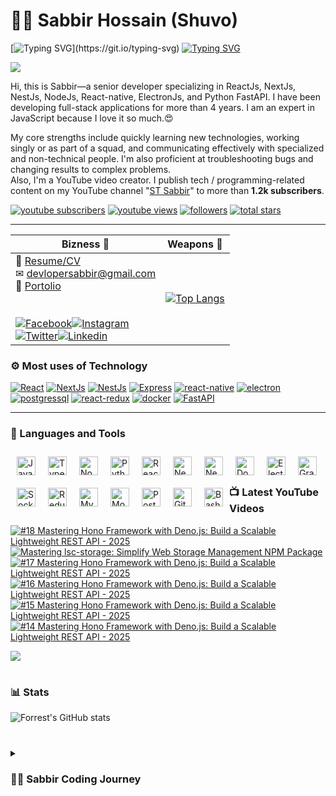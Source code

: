# 👩‍💻 Sabbir Hossain (Shuvo)

[![Typing SVG](https://readme-typing-svg.demolab.com?font=Fira+Code&pause=1000&width=435&lines=A+Full-stack+software+engineer...)](https://git.io/typing-svg)
[![Typing SVG](https://readme-typing-svg.demolab.com?font=Fira+Code&pause=1000&width=435&lines=A+programming+instructor+on+YouTube+platform)](https://git.io/typing-svg)

[![](https://visitcount.itsvg.in/api?id=devlopersabbir&label=Profile%20Views&color=0&pretty=true)](https://visitcount.itsvg.in)

Hi, this is Sabbir—a senior developer specializing in ReactJs, NextJs, NestJs, NodeJs, React-native, ElectronJs, and Python FastAPI. I have been developing full-stack applications for more than 4 years. I am an expert in JavaScript because I love it so much.😍

My core strengths include quickly learning new technologies, working singly or as part of a squad, and communicating effectively with specialized and non-technical people. I'm also proficient at troubleshooting bugs and changing results to complex problems.  
Also, I'm a YouTube video creator. I publish tech / programming-related content on my YouTube channel "[ST Sabbir](https://youtube.com/@stsabbir)" to more than **1.2k subscribers**.

   <p align="left">
      <a href="https://www.youtube.com/c/stsabbir?sub_confirmation=1">
         <img alt="youtube subscribers" title="Subscribe to my YouTube channel" src="https://custom-icon-badges.demolab.com/youtube/channel/subscribers/UC-kwgB_vfZlCtI_eXijNhMw?color=%23E05D44&label=SUBSCRIBE&logo=video&logoColor=white&style=for-the-badge&labelColor=CE4630"/></a> 
      <a href="https://www.youtube.com/c/stsabbir">
         <img alt="youtube views" title="YouTube views" src="https://custom-icon-badges.demolab.com/youtube/channel/views/UC-kwgB_vfZlCtI_eXijNhMw?color=%23E1AD0E&logo=eye&logoColor=white&style=for-the-badge&labelColor=C79600"/></a> 
      <a href="https://github.com/devlopersabbir?tab=followers">
         <img alt="followers" title="Follow me on Github" src="https://custom-icon-badges.demolab.com/github/followers/devlopersabbir?color=236ad3&labelColor=1155ba&style=for-the-badge&logo=person-add&label=Follow&logoColor=white"/></a>
      <a href="https://github.com/devlopersabbir?tab=repositories&sort=stargazers">
         <img alt="total stars" title="Total stars on GitHub" src="https://custom-icon-badges.demolab.com/github/stars/devlopersabbir?color=55960c&style=for-the-badge&labelColor=488207&logo=star"/></a>
   </p>

---

| Bizness 🚀                                                                                                                                                                                                                                                                                                                                                                                                                                                                                                                                                                                                                                                                                                                                                                                                                                                                            | Weapons 🌟                                                                                                                                                       |
| ------------------------------------------------------------------------------------------------------------------------------------------------------------------------------------------------------------------------------------------------------------------------------------------------------------------------------------------------------------------------------------------------------------------------------------------------------------------------------------------------------------------------------------------------------------------------------------------------------------------------------------------------------------------------------------------------------------------------------------------------------------------------------------------------------------------------------------------------------------------------------------- | ---------------------------------------------------------------------------------------------------------------------------------------------------------------- |
| 📎 [Resume/CV](./resume/Sabbir-CV.pdf)<br>✉ [devlopersabbir@gmail.com](mailto:devlopersabbir@gmail.com)<br>🎁 [Portolio](https://devlopersabbir.github.io)<br><br><br>[![Facebook](https://img.shields.io/badge/-Facebook-17202A?style=for-the-badge&labelColor=2980B9&logo=facebook&logoColor=61DBFB)](https://facebook.com/devlopersabbir)[![Instagram](https://img.shields.io/badge/-Instagram-17202A?style=for-the-badge&labelColor=2980B9&logo=instagram&logoColor=61DBFB)](https://instagram.com/devlopersabbir)<br>[![Twitter](https://img.shields.io/badge/-twitter-17202A?style=for-the-badge&labelColor=2980B9&logo=twitter&logoColor=61DBFB)](https://twitter.com/thatsabbir)[![Linkedin](https://img.shields.io/badge/-linkedin-17202A?style=for-the-badge&labelColor=2980B9&logo=linkedin&logoColor=61DBFB)](https://www.linkedin.com/in/devlopersabbir/) | [![Top Langs](https://github-readme-stats.vercel.app/api/top-langs/?username=devlopersabbir&theme=react)](https://github.com/devlopersabbir/github-readme-stats) |

### ⚙ Most uses of Technology

[![React](https://img.shields.io/badge/-React-61DBFB?style=for-the-badge&labelColor=black&logo=react&logoColor=61DBFB)](https://img.shields.io/badge/-React-61DBFB?style=for-the-badge&labelColor=black&logo=react&logoColor=61DBFB)
[![NextJs](https://img.shields.io/badge/-NextJs-273746?style=for-the-badge&labelColor=black&logo=vercel&logoColor=EAECEE)](https://img.shields.io/badge/-NextJs-273746?style=for-the-badge&labelColor=black&logo=vercel&logoColor=EAECEE)
[![NestJs](https://img.shields.io/badge/-nestjs-61DBFB?style=for-the-badge&labelColor=black&logo=nestjs&logoColor=61DBFB)](https://img.shields.io/badge/-nestjs-61DBFB?style=for-the-badge&labelColor=black&logo=nestjs&logoColor=61DBFB)
[![Express](https://img.shields.io/badge/-express-8E44AD?style=for-the-badge&labelColor=black&logo=express&logoColor=61DBFB)](https://img.shields.io/badge/-express-8E44AD?style=for-the-badge&labelColor=black&logo=express&logoColor=61DBFB)
[![react-native](https://img.shields.io/badge/-react_native-C0392B?style=for-the-badge&labelColor=17202A&logo=react&logoColor=61DBFB)](https://img.shields.io/badge/-native-C0392B?style=for-the-badge&labelColor=17202A&logo=react&logoColor=61DBFB)
[![electron](https://img.shields.io/badge/-electron-F1C40F?style=for-the-badge&labelColor=17202A&logo=electron&logoColor=61DBFB)](https://img.shields.io/badge/-electron-F1C40F?style=for-the-badge&labelColor=17202A&logo=electron&logoColor=61DBFB)
[![postgressql](https://img.shields.io/badge/-postgresql-16A085?style=for-the-badge&labelColor=17202A&logo=postgresql&logoColor=61DBFB)](https://img.shields.io/badge/-postgresql-16A085?style=for-the-badge&labelColor=17202A&logo=postgresql&logoColor=61DBFB)
[![react-redux](https://img.shields.io/badge/-react_redux-9B59B6?style=for-the-badge&labelColor=17202A&logo=redux&logoColor=61DBFB)](https://img.shields.io/badge/-react_redux-9B59B6?style=for-the-badge&labelColor=17202A&logo=redux&logoColor=61DBFB)
[![docker](https://img.shields.io/badge/-docker-2E86C1?style=for-the-badge&labelColor=17202A&logo=docker&logoColor=2E86C1)](https://img.shields.io/badge/-docker-2E86C1?style=for-the-badge&labelColor=17202A&logo=docker&logoColor=2E86C1)
[![FastAPI](https://img.shields.io/badge/-fastapi-1ABC9C?style=for-the-badge&labelColor=17202A&logo=fastapi&logoColor=61DBFB)](https://img.shields.io/badge/-fastapi-1ABC9C?style=for-the-badge&labelColor=17202A&logo=fastapi&logoColor=61DBFB)


---

### 🧰 Languages and Tools

<img align="left" alt="JavaScript" width="30px" style="margin: 10px" src="https://cdn.jsdelivr.net/gh/devicons/devicon/icons/javascript/javascript-plain.svg" />
<img align="left" alt="TypeScript" width="30px" style="margin: 10px" src="https://cdn.jsdelivr.net/gh/devicons/devicon/icons/typescript/typescript-plain.svg" />
<img align="left" alt="NodeJS" width="30px" style="margin: 10px" src="https://cdn.jsdelivr.net/gh/devicons/devicon/icons/nodejs/nodejs-original.svg" />
<img align="left" alt="Python" width="30px" style="margin: 10px" src="https://cdn.jsdelivr.net/gh/devicons/devicon/icons/python/python-plain.svg" />
<img align="left" alt="React" width="30px" style="margin: 10px" src="https://cdn.jsdelivr.net/gh/devicons/devicon/icons/react/react-original.svg" />
<img align="left" alt="NextJs" width="30px" style="margin: 10px" src="https://cdn.jsdelivr.net/gh/devicons/devicon/icons/nextjs/nextjs-original.svg" />
<img align="left" alt="NestJs" width="30px" style="margin: 10px" src="https://cdn.jsdelivr.net/gh/devicons/devicon@latest/icons/nestjs/nestjs-original.svg" />
<img align="left" alt="Docker" width="30px" style="margin: 10px" src="https://cdn.jsdelivr.net/gh/devicons/devicon/icons/docker/docker-original.svg" />
<img align="left" alt="Electronjs" width="30px" style="margin: 10px" src="https://cdn.jsdelivr.net/gh/devicons/devicon/icons/electron/electron-original.svg" />
<img align="left" alt="GraphQL" width="30px" style="margin: 10px" src="https://cdn.jsdelivr.net/gh/devicons/devicon/icons/graphql/graphql-plain-wordmark.svg" />
<img align="left" alt="Socket.io" width="30px" style="margin: 10px" src="https://cdn.jsdelivr.net/gh/devicons/devicon/icons/socketio/socketio-original.svg" />
<img align="left" alt="Redux" width="30px" style="margin: 10px" src="https://cdn.jsdelivr.net/gh/devicons/devicon/icons/redux/redux-original.svg" />

<img align="left" alt="MySQL" width="30px" style="margin: 10px" src="https://cdn.jsdelivr.net/gh/devicons/devicon/icons/mysql/mysql-original-wordmark.svg" />
<img align="left" alt="Mongoodb" width="30px" style="margin: 10px" src="https://cdn.jsdelivr.net/gh/devicons/devicon/icons/mongodb/mongodb-original-wordmark.svg" />
<img align="left" alt="PostGresQL" width="30px" style="margin: 10px" src="https://cdn.jsdelivr.net/gh/devicons/devicon/icons/postgresql/postgresql-original.svg" />

<img align="left" alt="GitHub" width="30px" style="margin: 10px" src="https://cdn.jsdelivr.net/gh/devicons/devicon/icons/github/github-original.svg" />
<img align="left" alt="Bash" width="30px" style="margin: 10px" src="https://cdn.jsdelivr.net/gh/devicons/devicon/icons/bash/bash-original.svg" />


<br /> <br />

### 📺 Latest YouTube Videos

<!-- BEGIN YOUTUBE-CARDS -->
[![#18 Mastering Hono Framework with Deno.js: Build a Scalable Lightweight REST API - 2025](https://ytcards.demolab.com/?id=Na101joyZCI&title=%2318+Mastering+Hono+Framework+with+Deno.js%3A+Build+a+Scalable+Lightweight+REST+API+-+2025&lang=en&timestamp=1741705373&background_color=%230d1117&title_color=%23ffffff&stats_color=%23dedede&max_title_lines=1&width=250&border_radius=5 "#18 Mastering Hono Framework with Deno.js: Build a Scalable Lightweight REST API - 2025")](https://www.youtube.com/watch?v=Na101joyZCI)
[![Mastering lsc-storage: Simplify Web Storage Management NPM Package](https://ytcards.demolab.com/?id=iFdokUQltgk&title=Mastering+lsc-storage%3A+Simplify+Web+Storage+Management+NPM+Package&lang=en&timestamp=1740330195&background_color=%230d1117&title_color=%23ffffff&stats_color=%23dedede&max_title_lines=1&width=250&border_radius=5 "Mastering lsc-storage: Simplify Web Storage Management NPM Package")](https://www.youtube.com/watch?v=iFdokUQltgk)
[![#17 Mastering Hono Framework with Deno.js: Build a Scalable Lightweight REST API - 2025](https://ytcards.demolab.com/?id=L3iHA_ZKTN0&title=%2317+Mastering+Hono+Framework+with+Deno.js%3A+Build+a+Scalable+Lightweight+REST+API+-+2025&lang=en&timestamp=1738247157&background_color=%230d1117&title_color=%23ffffff&stats_color=%23dedede&max_title_lines=1&width=250&border_radius=5 "#17 Mastering Hono Framework with Deno.js: Build a Scalable Lightweight REST API - 2025")](https://www.youtube.com/watch?v=L3iHA_ZKTN0)
[![#16 Mastering Hono Framework with Deno.js: Build a Scalable Lightweight REST API - 2025](https://ytcards.demolab.com/?id=ZY-OfnJ8v8k&title=%2316+Mastering+Hono+Framework+with+Deno.js%3A+Build+a+Scalable+Lightweight+REST+API+-+2025&lang=en&timestamp=1737468040&background_color=%230d1117&title_color=%23ffffff&stats_color=%23dedede&max_title_lines=1&width=250&border_radius=5 "#16 Mastering Hono Framework with Deno.js: Build a Scalable Lightweight REST API - 2025")](https://www.youtube.com/watch?v=ZY-OfnJ8v8k)
[![#15 Mastering Hono Framework with Deno.js: Build a Scalable Lightweight REST API - 2025](https://ytcards.demolab.com/?id=HukrmEeuIIc&title=%2315+Mastering+Hono+Framework+with+Deno.js%3A+Build+a+Scalable+Lightweight+REST+API+-+2025&lang=en&timestamp=1737363177&background_color=%230d1117&title_color=%23ffffff&stats_color=%23dedede&max_title_lines=1&width=250&border_radius=5 "#15 Mastering Hono Framework with Deno.js: Build a Scalable Lightweight REST API - 2025")](https://www.youtube.com/watch?v=HukrmEeuIIc)
[![#14 Mastering Hono Framework with Deno.js: Build a Scalable Lightweight REST API - 2025](https://ytcards.demolab.com/?id=-JvzTmOQpDM&title=%2314+Mastering+Hono+Framework+with+Deno.js%3A+Build+a+Scalable+Lightweight+REST+API+-+2025&lang=en&timestamp=1736427600&background_color=%230d1117&title_color=%23ffffff&stats_color=%23dedede&max_title_lines=1&width=250&border_radius=5 "#14 Mastering Hono Framework with Deno.js: Build a Scalable Lightweight REST API - 2025")](https://www.youtube.com/watch?v=-JvzTmOQpDM)
<!-- END YOUTUBE-CARDS -->

[<img src="https://custom-icon-badges.demolab.com/badge/-Subscribe%20For%20More-red?style=for-the-badge&logo=video&logoColor=white"/>](https://www.youtube.com/c/stsabbir?sub_confirmation=1)

#

### 📊 Stats

![Forrest's GitHub stats](https://github-readme-stats.vercel.app/api?username=devlopersabbir&show_icons=true&theme=gruvbox)

#

<details>
 <summary><h3>👨‍💻 Sabbir Coding Journey</h3></summary>
   I started my coding journey in 2019.

[website]: https://showcase/devlopersabbir
[youtube]: https://youtube.com/c/stsabbir

#

**For the support**
[Buy Me A Coffee](https://www.buymeacoffee.com/devlopersabbir)
